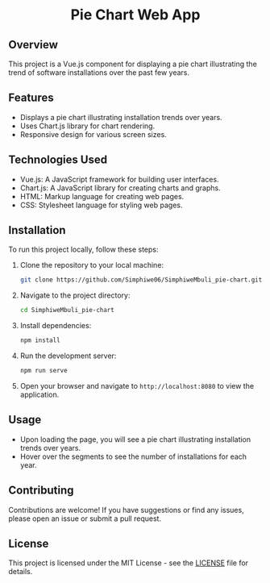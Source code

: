 <!-- Title -->
<h1 align="center">Pie Chart Web App</h1>

<!-- Project Overview -->
## Overview
This project is a Vue.js component for displaying a pie chart illustrating the trend of software installations over the past few years.

<!-- Features -->
## Features
- Displays a pie chart illustrating installation trends over years.
- Uses Chart.js library for chart rendering.
- Responsive design for various screen sizes.

<!-- Technologies Used -->
## Technologies Used
- Vue.js: A JavaScript framework for building user interfaces.
- Chart.js: A JavaScript library for creating charts and graphs.
- HTML: Markup language for creating web pages.
- CSS: Stylesheet language for styling web pages.

<!-- Installation Instructions -->
## Installation
To run this project locally, follow these steps:
1. Clone the repository to your local machine:
    ```bash
    git clone https://github.com/Simphiwe06/SimphiweMbuli_pie-chart.git
    ```
2. Navigate to the project directory:
    ```bash
    cd SimphiweMbuli_pie-chart
    ```
3. Install dependencies:
    ```bash
    npm install
    ```
4. Run the development server:
    ```bash
    npm run serve
    ```
5. Open your browser and navigate to `http://localhost:8080` to view the application.

<!-- Usage Instructions -->
## Usage
- Upon loading the page, you will see a pie chart illustrating installation trends over years.
- Hover over the segments to see the number of installations for each year.

<!-- Contributing Guidelines -->
## Contributing
Contributions are welcome! If you have suggestions or find any issues, please open an issue or submit a pull request.

<!-- License Information -->
## License
This project is licensed under the MIT License - see the [LICENSE](LICENSE) file for details.

